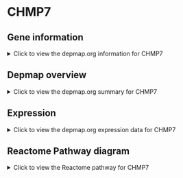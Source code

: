 <h1>CHMP7</h1>

<h2>Gene information</h2>
<details>
  <summary>Click to view the depmap.org information for CHMP7</summary>
  <p><a href="https://depmap.org/portal/gene/CHMP7?tab=about" target="_BLANK">Open page in a new tab...</a></p>
  <iframe src="https://depmap.org/portal/gene/CHMP7?tab=about" style="border:none;width:100%;height:800px"></iframe>
</details>

<h2>Depmap overview</h2>
<details>
  <summary>Click to view the depmap.org summary for CHMP7</summary>
  <p><a href="https://depmap.org/portal/gene/CHMP7?tab=overview" target="_BLANK">Open page in a new tab...</a></p>
  <iframe src="https://depmap.org/portal/gene/CHMP7?tab=overview" style="border:none;width:100%;height:800px"></iframe>
</details>

<h2>Expression</h2>
<details>
  <summary>Click to view the depmap.org expression data for CHMP7</summary>
  <p><a href="https://depmap.org/portal/gene/CHMP7?tab=characterization" target="_BLANK">Open page in a new tab...</a></p>
  <iframe src="https://depmap.org/portal/gene/CHMP7?tab=characterization" style="border:none;width:100%;height:800px"></iframe>
</details>



<h2>Reactome Pathway diagram</h2>
<details>
  <summary>Click to view the Reactome pathway for CHMP7</summary>
  <p><a href="https://reactome.org/PathwayBrowser/#/R-HSA-9615710" target="_BLANK">Open page in a new tab...</a></p>
  <p>Microautophagy</p>
<iframe src="https://reactome.org/PathwayBrowser/#/R-HSA-9615710" style="border:none;width:100%;height:800px"></iframe>
</details>




